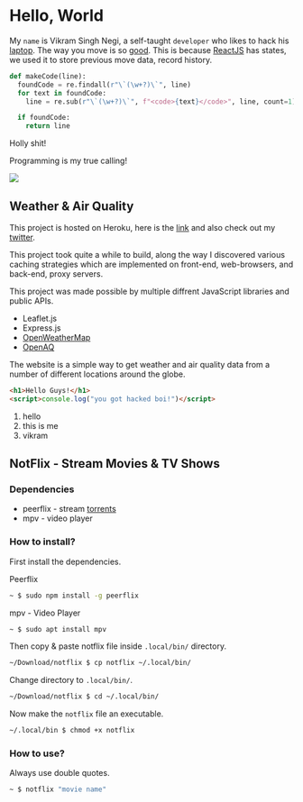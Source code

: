 # Hello, World
 
My `name` is Vikram Singh Negi, a self-taught `developer` who likes to hack his [laptop](https://mi.com/mi-notebook-14). The way you move is so [good](#how-to-use). This is because [ReactJS](https://reactjs.org) has states, we used it to store previous move data, record history.

```python
def makeCode(line):
  foundCode = re.findall(r"\`(\w+?)\`", line)
  for text in foundCode:
    line = re.sub(r"\`(\w+?)\`", f"<code>{text}</code>", line, count=1)

  if foundCode:
    return line
```

Holly shit!

Programming is my true calling!

<script>console.log("you just got hacked!")</script>

<img src="https://c.tenor.com/Lzr7afFB7xUAAAAd/microsoft-hackathon-hackathon.gif"/>

## Weather & Air Quality

This project is hosted on Heroku, here is the [link](https://weather-and-air-quality.herokuapp.com/) and also check out my [twitter](https://twitter.com/lostvikx).

This project took quite a while to build, along the way I discovered various caching strategies which are implemented on front-end, web-browsers, and back-end, proxy servers.

This project was made possible by multiple diffrent JavaScript libraries and public APIs.
* Leaflet.js
* Express.js
* [OpenWeatherMap](https://openweathermap.org/)
* [OpenAQ](https://openaq.org/)

The website is a simple way to get weather and air quality data from a number of different locations around the globe.

```html
<h1>Hello Guys!</h1>
<script>console.log("you got hacked boi!")</script>
```

1. hello
2. this is me
3. vikram

## NotFlix - Stream Movies & TV Shows

### Dependencies
* peerflix - stream [torrents](#hello-world)
* mpv - video player

### How to install?
First install the dependencies.

Peerflix
```bash
~ $ sudo npm install -g peerflix
```

mpv - Video Player
```bash
~ $ sudo apt install mpv
```

Then copy & paste notflix file inside `.local/bin/` directory.
```bash
~/Download/notflix $ cp notflix ~/.local/bin/
```

Change directory to `.local/bin/`.
```bash
~/Download/notflix $ cd ~/.local/bin/
```

Now make the `notflix` file an executable.
```bash
~/.local/bin $ chmod +x notflix
```

### How to use?
Always use double quotes.
```bash
~ $ notflix "movie name"
```